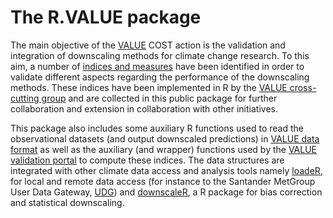 The R.VALUE package
===================

The main objective of the [VALUE](http://www.value-cost.eu) COST action is the validation and integration of downscaling methods for climate change research. To this aim, a number of [indices and measures](http://www.value-cost.eu/reports) have been identified in order to validate different aspects regarding the performance of the downscaling methods. These indices have been implemented in R by the [VALUE cross-cutting group](http://www.value-cost.eu/cross-cutting) and are collected in this public package for further collaboration and extension in collaboration with other initiatives.   

This package also includes some auxiliary R functions used to read the observational datasets (and output downscaled predictions) in [VALUE data format](http://www.value-cost.eu/WG2/stationdataformat) as well as the auxiliary (and wrapper) functions used by the [VALUE validation portal](http://www.value-cost.eu/validationportal) to compute these indices. The data structures are integrated with other climate data access and analysis tools namely [loadeR](https://github.com/SantanderMetGroup/loadeR), for local and remote data access (for instance to the Santander MetGroup User Data Gateway, [UDG](http://www.meteo.unican.es/en/dataservices)) and [downscaleR](https://github.com/SantanderMetGroup/downscaleR), a R package for bias correction and statistical downscaling.
